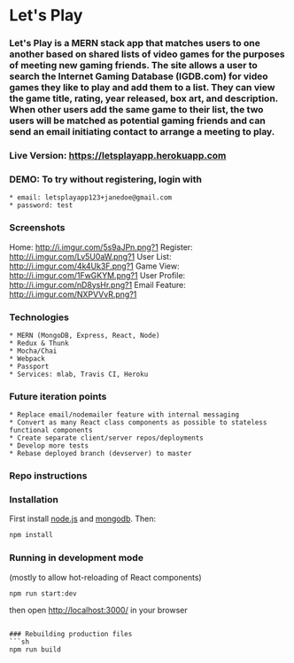 # Let's Play
### Let's Play is a MERN stack app that matches users to one another based on shared lists of video games for the purposes of meeting new gaming friends. The site allows a user to search the Internet Gaming Database (IGDB.com) for video games they like to play and add them to a list. They can view the game title, rating, year released, box art, and description. When other users add the same game to their list, the two users will be matched as potential gaming friends and can send an email initiating contact to arrange a meeting to play.

### Live Version: https://letsplayapp.herokuapp.com

### DEMO: To try without registering, login with
	* email: letsplayapp123+janedoe@gmail.com 
	* password: test

### Screenshots
Home: http://i.imgur.com/5s9aJPn.png?1
Register: http://i.imgur.com/Lv5U0aW.png?1
User List: http://i.imgur.com/4k4Uk3F.png?1
Game View: http://i.imgur.com/1FwGKYM.png?1
User Profile: http://i.imgur.com/nD8ysHr.png?1
Email Feature: http://i.imgur.com/NXPVVvR.png?1

### Technologies
	* MERN (MongoDB, Express, React, Node)
	* Redux & Thunk
	* Mocha/Chai
	* Webpack
	* Passport
	* Services: mlab, Travis CI, Heroku

### Future iteration points
	* Replace email/nodemailer feature with internal messaging
	* Convert as many React class components as possible to stateless functional components
	* Create separate client/server repos/deployments
	* Develop more tests
	* Rebase deployed branch (devserver) to master

### Repo instructions

### Installation
First install [node.js](http://nodejs.org/) and [mongodb](https://www.mongodb.org/downloads). Then:
```sh
npm install
```

### Running in development mode
(mostly to allow hot-reloading of React components)
```sh
npm run start:dev
```
then open [http://localhost:3000/](http://localhost:3000/) in your browser
```

### Rebuilding production files
```sh
npm run build
```